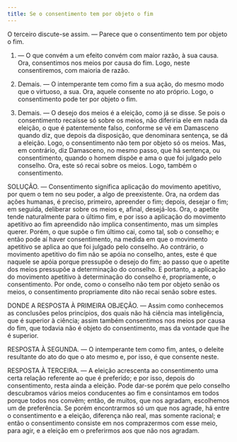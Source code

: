 ```yaml
---
title: Se o consentimento tem por objeto o fim
---
```


O terceiro discute-se assim. — Parece que o consentimento tem por objeto o fim.  

1. ― O que convém a um efeito convém com maior razão, à sua causa. Ora, consentimos nos meios por causa do fim. Logo, neste consentiremos, com maioria de razão.  

2. Demais. ― O intemperante tem como fim a sua ação, do mesmo modo que o virtuoso, a sua. Ora, aquele consente no ato próprio. Logo, o consentimento pode ter por objeto o fim. 

3. Demais. ― O desejo dos meios é a eleição, como já se disse. Se pois o consentimento recaísse só sobre os meios, não diferiria ele em nada da eleição, o que é patentemente falso, conforme se vê em Damasceno quando diz, que depois da disposição, que denominara sentença, se dá a eleição. Logo, o consentimento não tem por objeto só os meios.  Mas, em contrário, diz Damasceno, no mesmo passo, que há sentença, ou consentimento, quando o homem dispõe e ama o que foi julgado pelo conselho. Ora, este só recai sobre os meios. Logo, também o consentimento.  

SOLUÇÃO. ― Consentimento significa aplicação do movimento apetitivo, por quem o tem no seu poder, a algo de preexistente. Ora, na ordem das ações humanas, é preciso, primeiro, apreender o fim; depois, desejar o fim; em seguida, deliberar sobre os meios e, afinal, desejá-los. Ora, o apetite tende naturalmente para o último fim, e por isso a aplicação do movimento apetitivo ao fim apreendido não implica consentimento, mas um simples querer. Porém, o que supõe o fim último cai, como tal, sob o conselho; e então pode aí haver consentimento, na medida em que o movimento apetitivo se aplica ao que foi julgado pelo conselho. Ao contrário, o movimento apetitivo do fim não se apóia no conselho, antes, este é que naquele se apóia porque pressupõe o desejo do fim; ao passo que o apetite dos meios pressupõe a determinação do conselho. E portanto, a aplicação do movimento apetitivo à determinação do conselho é, propriamente, o consentimento. Por onde, como o conselho não tem por objeto senão os meios, o consentimento propriamente dito não recai senão sobre estes.  

DONDE A RESPOSTA À PRIMEIRA OBJEÇÃO. — Assim como conhecemos as conclusões pelos princípios, dos quais não há ciência mas inteligência, que é superior à ciência; assim também consentimos nos meios por causa do fim, que todavia não é objeto do consentimento, mas da vontade que lhe é superior.  

RESPOSTA À SEGUNDA. ― O intemperante tem como fim, antes, o deleite resultante do ato do que o ato mesmo e, por isso, é que consente neste.  

RESPOSTA À TERCEIRA. ― A eleição acrescenta ao consentimento uma certa relação referente ao que é preferido; e por isso, depois do consentimento, resta ainda a eleição. Pode dar-se porém que pelo conselho descubramos vários meios conducentes ao fim e consintamos em todos porque todos nos convêm; então, de muitos, que nos agradam, escolhemos um de preferência. Se porém encontrarmos só um que nos agrade, há entre o consentimento e a eleição, diferença não real, mas somente racional; e então o consentimento consiste em nos comprazermos com esse meio, para agir, e a eleição em o preferirmos aos que não nos agradam.